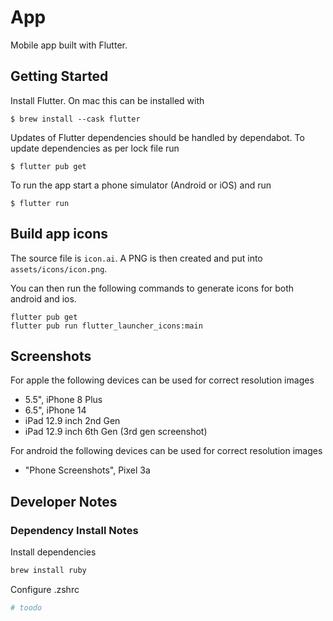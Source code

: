# App

Mobile app built with Flutter.

## Getting Started

Install Flutter. On mac this can be installed with

```
$ brew install --cask flutter
```

Updates of Flutter dependencies should be handled by dependabot. To update dependencies as per lock file
run

```
$ flutter pub get
```

To run the app start a phone simulator (Android or iOS) and run

```
$ flutter run
```

## Build app icons

The source file is `icon.ai`. A PNG is then created and put into `assets/icons/icon.png`.

You can then run the following commands to generate icons for both android and ios.

```
flutter pub get
flutter pub run flutter_launcher_icons:main
```

## Screenshots

For apple the following devices can be used for correct resolution images

- 5.5", iPhone 8 Plus
- 6.5", iPhone 14
- iPad 12.9 inch 2nd Gen
- iPad 12.9 inch 6th Gen (3rd gen screenshot)

For android the following devices can be used for correct resolution images

- "Phone Screenshots", Pixel 3a

## Developer Notes

### Dependency Install Notes

Install dependencies

```bash
brew install ruby

```

Configure .zshrc

```bash
# toodo
```
